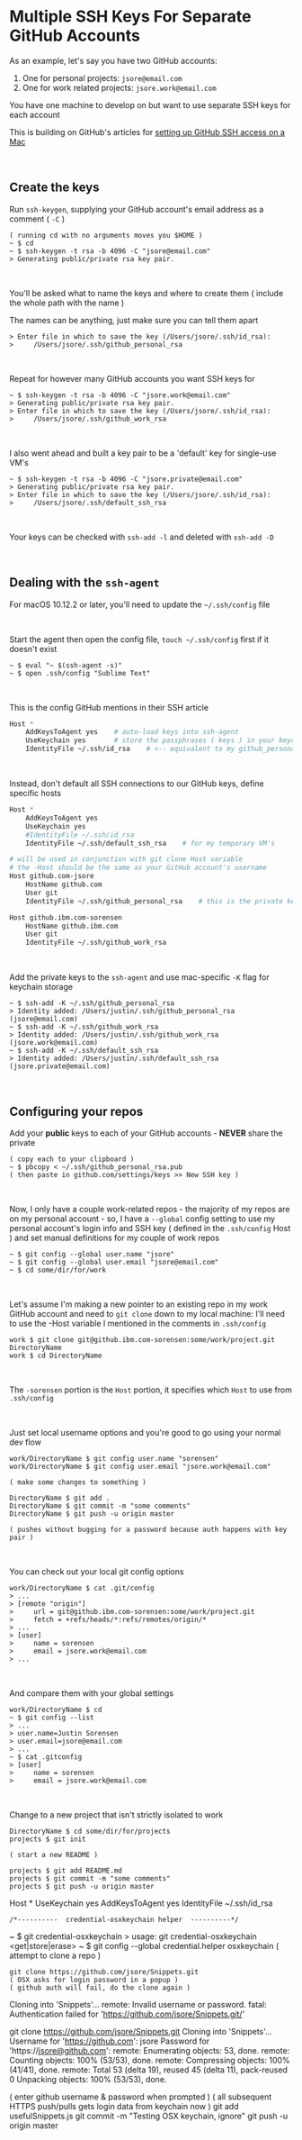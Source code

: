 # Multiple SSH Keys For Separate GitHub Accounts

As an example, let's say you have two GitHub accounts:

1. One for personal projects: `jsore@email.com`
2. One for work related projects: `jsore.work@email.com`

You have one machine to develop on but want to use separate SSH keys for each account

This is building on GitHub's articles for [setting up GitHub SSH access on a Mac](https://help.github.com/en/articles/checking-for-existing-ssh-keys)

<br>





## Create the keys

Run `ssh-keygen`, supplying your GitHub account's email address as a comment ( `-C` )

```
( running cd with no arguments moves you $HOME )
~ $ cd
~ $ ssh-keygen -t rsa -b 4096 -C "jsore@email.com"
> Generating public/private rsa key pair.
```

<br>



You'll be asked what to name the keys and where to create them ( include the
whole path with the name )

The names can be anything, just make sure you can tell them apart

```
> Enter file in which to save the key (/Users/jsore/.ssh/id_rsa):
>     /Users/jsore/.ssh/github_personal_rsa
```

<br>



Repeat for however many GitHub accounts you want SSH keys for

```
~ $ ssh-keygen -t rsa -b 4096 -C "jsore.work@email.com"
> Generating public/private rsa key pair.
> Enter file in which to save the key (/Users/jsore/.ssh/id_rsa):
>     /Users/jsore/.ssh/github_work_rsa
```

<br>



I also went ahead and built a key pair to be a 'default' key for single-use VM's

```
~ $ ssh-keygen -t rsa -b 4096 -C "jsore.private@email.com"
> Generating public/private rsa key pair.
> Enter file in which to save the key (/Users/jsore/.ssh/id_rsa):
>     /Users/jsore/.ssh/default_ssh_rsa
```

<br>



Your keys can be checked with `ssh-add -l` and deleted with `ssh-add -D`

<br>





## Dealing with the `ssh-agent`

For macOS 10.12.2 or later, you'll need to update the `~/.ssh/config` file

<br>



Start the agent then open the config file, `touch ~/.ssh/config` first if it doesn't exist

```
~ $ eval "~ $(ssh-agent -s)"
~ $ open .ssh/config "Sublime Text"
```

<br>



This is the config GitHub mentions in their SSH article

```bash
Host *
    AddKeysToAgent yes    # auto-load keys into ssh-agent
    UseKeychain yes       # store the passphrases ( keys ) in your keychain
    IdentityFile ~/.ssh/id_rsa    # <-- equivalent to my github_personal_rsa
```

<br>



Instead, don't default all SSH connections to our GitHub keys, define specific hosts

```bash
Host *
    AddKeysToAgent yes
    UseKeychain yes
    #IdentityFile ~/.ssh/id_rsa
    IdentityFile ~/.ssh/default_ssh_rsa    # for my temporary VM's

# will be used in conjunction with git clone Host variable
# the -Host should be the same as your GitHub account's username
Host github.com-jsore
    HostName github.com
    User git
    IdentityFile ~/.ssh/github_personal_rsa    # this is the private key, not .pub

Host github.ibm.com-sorensen
    HostName github.ibm.com
    User git
    IdentityFile ~/.ssh/github_work_rsa
```

<br>



Add the private keys to the `ssh-agent` and use mac-specific `-K` flag for keychain storage

```
~ $ ssh-add -K ~/.ssh/github_personal_rsa
> Identity added: /Users/justin/.ssh/github_personal_rsa (jsore@email.com)
~ $ ssh-add -K ~/.ssh/github_work_rsa
> Identity added: /Users/justin/.ssh/github_work_rsa (jsore.work@email.com)
~ $ ssh-add -K ~/.ssh/default_ssh_rsa
> Identity added: /Users/justin/.ssh/default_ssh_rsa (jsore.private@email.com)
```

<br>



## Configuring your repos

Add your **public** keys to each of your GitHub accounts - **NEVER** share the private

```
( copy each to your clipboard )
~ $ pbcopy < ~/.ssh/github_personal_rsa.pub
( then paste in github.com/settings/keys >> New SSH key )
```

<br>



Now, I only have a couple work-related repos - the majority of my repos are on
my personal account - so, I have a `--global` config setting to use my personal
account's login info and SSH key ( defined in the `.ssh/config` Host ) and set
manual definitions for my couple of work repos

```
~ $ git config --global user.name "jsore"
~ $ git config --global user.email "jsore@email.com"
~ $ cd some/dir/for/work
```

<br>



Let's assume I'm making a new pointer to an existing repo in my work GitHub account
and need to `git clone` down to my local machine: I'll need to use the -Host variable
I mentioned in the comments in `.ssh/config`

```
work $ git clone git@github.ibm.com-sorensen:some/work/project.git DirectoryName
work $ cd DirectoryName
```

<br>

The `-sorensen` portion is the `Host` portion, it specifies which `Host` to use from `.ssh/config`

<br>

Just set local username options and you're good to go using your normal dev flow

```
work/DirectoryName $ git config user.name "sorensen"
work/DirectoryName $ git config user.email "jsore.work@email.com"

( make some changes to something )

DirectoryName $ git add .
DirectoryName $ git commit -m "some comments"
DirectoryName $ git push -u origin master

( pushes without bugging for a password because auth happens with key pair )
```

<br>

You can check out your local git config options

```
work/DirectoryName $ cat .git/config
> ...
> [remote "origin"]
>     url = git@github.ibm.com-sorensen:some/work/project.git
>     fetch = +refs/heads/*:refs/remotes/origin/*
> ...
> [user]
>     name = sorensen
>     email = jsore.work@email.com
> ...
```

<br>

And compare them with your global settings

```
work/DirectoryName $ cd
~ $ git config --list
> ...
> user.name=Justin Sorensen
> user.email=jsore@email.com
> ...
~ $ cat .gitconfig
> [user]
>     name = sorensen
>     email = jsore.work@email.com
```


<br>

Change to a new project that isn't strictly isolated to work

```
DirectoryName $ cd some/dir/for/projects
projects $ git init

( start a new README )

projects $ git add README.md
projects $ git commit -m "some comments"
projects $ git push -u origin master
```









Host *
    UseKeychain yes
    AddKeysToAgent yes
    IdentityFile ~/.ssh/id_rsa



    /*----------  credential-osxkeychain helper  ----------*/
~ $ git credential-osxkeychain
    > usage: git credential-osxkeychain <get|store|erase>
    ~ $ git config --global credential.helper osxkeychain
( attempt to clone a repo )




    git clone https://github.com/jsore/Snippets.git
    ( OSX asks for login password in a popup )
    ( github auth will fail, do the clone again )
Cloning into 'Snippets'...
remote: Invalid username or password.
fatal: Authentication failed for 'https://github.com/jsore/Snippets.git/'

git clone https://github.com/jsore/Snippets.git
Cloning into 'Snippets'...
Username for 'https://github.com': jsore
Password for 'https://jsore@github.com':
remote: Enumerating objects: 53, done.
remote: Counting objects: 100% (53/53), done.
remote: Compressing objects: 100% (41/41), done.
remote: Total 53 (delta 19), reused 45 (delta 11), pack-reused 0
Unpacking objects: 100% (53/53), done.

( enter github username & password when prompted )
    ( all subsequent HTTPS push/pulls gets login data from keychain now )
    git add usefulSnippets.js
    git commit -m "Testing OSX keychain, ignore"
    git push -u origin master